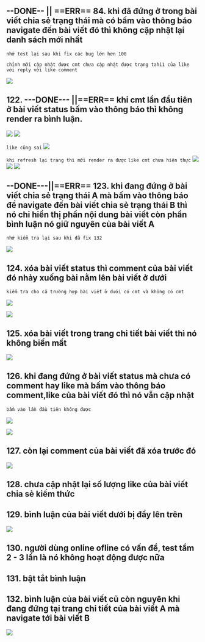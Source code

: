 
## --DONE-- || ==ERR== 84. khi đã đứng ở trong bài viết chia sẻ trạng thái mà có bấm vào thông báo navigate đến bài viết đó thì không cập nhật lại danh sách mới nhất

`nhớ test lại sau khi fix các bug lớn hơn 100`

`chỉnh mới cập nhật được cmt chưa cập nhật được trạng tahi1 của like với reply với like comment`

![](../media/img/err/img41.png)





<!-- ## 115. ---DONE--- ||==DONE==  đang dứng trong bài viết bấm vào thông báo đến bài viết đó thì không cập nhật cmt với reply mới nhất... trong cả bài status với article

`article ok`
`status chỉnh mới cập nhật được cmt, chưa cập nhật được like reply với like comment` -->






## 122. ---DONE--- ||==ERR==  khi cmt lần đầu tiên ở bài viết status bấm vào thông báo thì không render ra bình luận.

![](../media/img/err/img46_a.png)
![](../media/img/err/img46_b.png)

`like cũng sai`
![](../media/img/err/img46_c.png)

`khi refresh lại trang thì mới render ra được`
`like cmt chưa hiện thực`
![](../media/img/err/img46_d.png)
![](../media/img/err/img46_e.png)
![](../media/img/err/img46_f.png)




## --DONE---||==ERR== 123. khi đang đứng ở bài viết chia sẻ trạng thái A mà bấm vào thông báo để navigate đến bài viết chia sẻ trạng thái B thì nó chỉ hiển thị phần nội dung bài viết còn phần bình luận nó giữ nguyên của bài viết A

`nhớ kiểm tra lại sau khi đã fix 132`


![](../media/img/err/img45.png)


## 124. xóa bài viết status thì comment của bài viết đó nhảy xuống bài nằm lên bài viết ở dưới

`kiểm tra cho cả trường hợp bài viết ở dưới có cmt và không có cmt`

![](../media/img/err/img47_a.png)

![](../media/img/err/img47_b.png)

## 125. xóa bài viết trong trang chi tiết bài viết thì nó không biến mất

![](../media/img/err/img48.png)

## 126. khi đang đứng ở bài viết status mà chưa có comment hay like mà bấm vào thông báo comment,like của bài viết đó thì nó vẫn cập nhật

`bấm vào lần đầu tiên không được`

![](../media/img/err/img49_a.png)

![](../media/img/err/img49_b.png)



## 127. còn lại comment của bài viết đã xóa trước đó
![](../media/img/err/img50.png)

## 128. chưa cập nhật lại số lượng like của bài viết chia sẻ kiếm thức


## 129. bình luận của bài viết dưới bị đẩy lên trên
![](../media/img/err/img51.png)

## 130. người dùng online ofline có vấn đề, test tầm 2 - 3 lần là nó không hoạt động được nữa

## 131. bật tắt bình luận

## 132. bình luận của bài viết cũ còn nguyên khi đang đứng tại trang chi tiết của bài viết A mà navigate tới bài viết B
![](../media/img/err/img52.png)